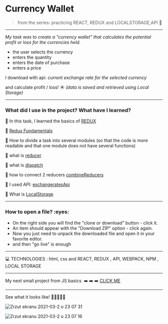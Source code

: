<h1> Currency Wallet </h1>


>from the series:  practicing REACT, REDUX and LOCALSTORAGE,API   :muscle:

----

*My task was to create a "currency wallet" that calculates the potential profit or loss for the currencies held.*

* the user selects the currency
* enters the quantity
* enters the date of purchase
* enters a price

I download with api:
*current exchange rate for the selected currency*


and calculate profit / loss! :sunny:
*(data is saved and retrieved using Local Storage)*

-------

<h3>What did I use in the project? What have I learned?</h3>

:green_book: In this task, I learned the basics of [REDUX](https://redux.js.org/)

:green_book: [Redux Fundamentals](https://redux.js.org/tutorials/fundamentals/part-2-concepts-data-flow) 

:green_book: How to divide a task into several modules (so that the code is more readable and that one module does not have several functions)

:green_book: what is [reducer](https://redux.js.org/tutorials/fundamentals/part-3-state-actions-reducers)

:green_book: what is [dispatch](https://redux.js.org/tutorials/fundamentals/part-2-concepts-data-flow)

:green_book: how to connect 2 reducers [combineReducers](https://redux.js.org/api/combinereducers)

:green_book: I used  API: [exchangeratesApi](https://exchangeratesapi.io/)

:green_book: What is [LocalStorage](https://blog.logrocket.com/localstorage-javascript-complete-guide/)



-----
<h3>How to open a file? :eyes: </h3>

* On the right side you will find the "clone or download" button - click it.
* An item should appear with the "Download ZIP" option - click again.
* Now you just need to unpack the downloaded file and open it in your favorite editor.
* and then "go live" is enough

----


:computer: TECHNOLOGIES : html, css and REACT, REDUX , API, WEBPACK, NPM , LOCAL STORAGE


----

My next small project from JS basics  :arrow_right: :arrow_right: :arrow_right: [CLICK ME ](https://github.com/martynakil/-form---uploading-a-CSV-file-in-JS)




----


See what it looks like! :eyes::eyes::eyes::eyes::eyes:

![Zrzut ekranu 2021-03-2 o 23 07 31](https://user-images.githubusercontent.com/59742201/109723595-98062e80-7bae-11eb-9573-e6ce723e708f.png)



![Zrzut ekranu 2021-03-2 o 23 07 16](https://user-images.githubusercontent.com/59742201/109723599-99375b80-7bae-11eb-89f6-e78effddb583.png)


